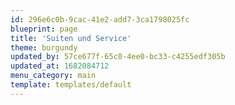 ```yaml
---
id: 296e6c0b-9cac-41e2-add7-3ca1798025fc
blueprint: page
title: 'Suiten und Service'
theme: burgundy
updated_by: 57ce677f-65c0-4ee0-bc33-c4255edf305b
updated_at: 1682084712
menu_category: main
template: templates/default
---
```

